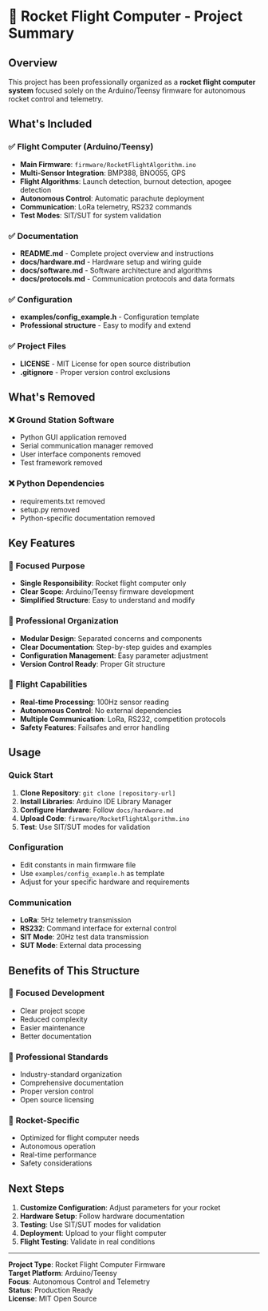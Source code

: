# 🚀 Rocket Flight Computer - Project Summary

## Overview

This project has been professionally organized as a **rocket flight computer system** focused solely on the Arduino/Teensy firmware for autonomous rocket control and telemetry.

## What's Included

### ✅ **Flight Computer (Arduino/Teensy)**
- **Main Firmware**: `firmware/RocketFlightAlgorithm.ino`
- **Multi-Sensor Integration**: BMP388, BNO055, GPS
- **Flight Algorithms**: Launch detection, burnout detection, apogee detection
- **Autonomous Control**: Automatic parachute deployment
- **Communication**: LoRa telemetry, RS232 commands
- **Test Modes**: SIT/SUT for system validation

### ✅ **Documentation**
- **README.md** - Complete project overview and instructions
- **docs/hardware.md** - Hardware setup and wiring guide
- **docs/software.md** - Software architecture and algorithms
- **docs/protocols.md** - Communication protocols and data formats

### ✅ **Configuration**
- **examples/config_example.h** - Configuration template
- **Professional structure** - Easy to modify and extend

### ✅ **Project Files**
- **LICENSE** - MIT License for open source distribution
- **.gitignore** - Proper version control exclusions

## What's Removed

### ❌ **Ground Station Software**
- Python GUI application removed
- Serial communication manager removed
- User interface components removed
- Test framework removed

### ❌ **Python Dependencies**
- requirements.txt removed
- setup.py removed
- Python-specific documentation removed

## Key Features

### 🎯 **Focused Purpose**
- **Single Responsibility**: Rocket flight computer only
- **Clear Scope**: Arduino/Teensy firmware development
- **Simplified Structure**: Easy to understand and modify

### 🔧 **Professional Organization**
- **Modular Design**: Separated concerns and components
- **Clear Documentation**: Step-by-step guides and examples
- **Configuration Management**: Easy parameter adjustment
- **Version Control Ready**: Proper Git structure

### 🚀 **Flight Capabilities**
- **Real-time Processing**: 100Hz sensor reading
- **Autonomous Control**: No external dependencies
- **Multiple Communication**: LoRa, RS232, competition protocols
- **Safety Features**: Failsafes and error handling

## Usage

### Quick Start
1. **Clone Repository**: `git clone [repository-url]`
2. **Install Libraries**: Arduino IDE Library Manager
3. **Configure Hardware**: Follow `docs/hardware.md`
4. **Upload Code**: `firmware/RocketFlightAlgorithm.ino`
5. **Test**: Use SIT/SUT modes for validation

### Configuration
- Edit constants in main firmware file
- Use `examples/config_example.h` as template
- Adjust for your specific hardware and requirements

### Communication
- **LoRa**: 5Hz telemetry transmission
- **RS232**: Command interface for external control
- **SIT Mode**: 20Hz test data transmission
- **SUT Mode**: External data processing

## Benefits of This Structure

### 🎯 **Focused Development**
- Clear project scope
- Reduced complexity
- Easier maintenance
- Better documentation

### 🔧 **Professional Standards**
- Industry-standard organization
- Comprehensive documentation
- Proper version control
- Open source licensing

### 🚀 **Rocket-Specific**
- Optimized for flight computer needs
- Autonomous operation
- Real-time performance
- Safety considerations

## Next Steps

1. **Customize Configuration**: Adjust parameters for your rocket
2. **Hardware Setup**: Follow hardware documentation
3. **Testing**: Use SIT/SUT modes for validation
4. **Deployment**: Upload to your flight computer
5. **Flight Testing**: Validate in real conditions

---

**Project Type**: Rocket Flight Computer Firmware  
**Target Platform**: Arduino/Teensy  
**Focus**: Autonomous Control and Telemetry  
**Status**: Production Ready  
**License**: MIT Open Source
